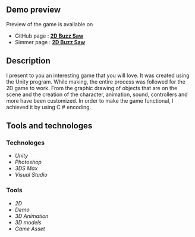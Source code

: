 ## Demo preview ##
Preview of the game is available on
- GitHub page : **[2D Buzz Saw](https://vladimirakolar.github.io/3DBuzz-in-Unity---creating-2D-game/)**
- Simmer page : **[2D Buzz Saw](https://simmer.io/@VladimiraKolar/2d-buzz-saw)**

## Description ##
I present to you an interesting game that you will love. It was created using the Unity program.
 While making, the entire process was followed for the 2D game to work. 
 From the graphic drawing of objects that are on the scene and the creation of the character, animation, sound, controllers and more have been customized. 
 In order to make the game functional, I achieved it by using C # encoding. 

## Tools and technologes ##
### Technologes ###
* *Unity*
* *Photoshop*
* *3DS Max*
* *Visual Studio*

### Tools ###
* *2D*
* *Demo*
* *3D Animation*
* *3D models*
* *Game Asset*
